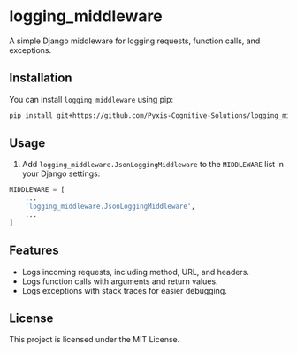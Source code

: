 # logging_middleware

A simple Django middleware for logging requests, function calls, and exceptions.

## Installation

You can install `logging_middleware` using pip:

```sh
pip install git+https://github.com/Pyxis-Cognitive-Solutions/logging_middleware
```

## Usage

1. Add `logging_middleware.JsonLoggingMiddleware` to the `MIDDLEWARE` list in your Django settings:

```python
MIDDLEWARE = [
    ...
    'logging_middleware.JsonLoggingMiddleware',
    ...
]
```

## Features

- Logs incoming requests, including method, URL, and headers.
- Logs function calls with arguments and return values.
- Logs exceptions with stack traces for easier debugging.

## License

This project is licensed under the MIT License.
